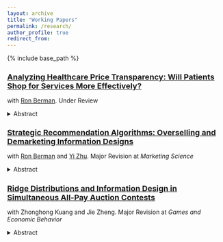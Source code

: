 ```yaml
---
layout: archive
title: "Working Papers"
permalink: /research/
author_profile: true
redirect_from:
---
```


{% include base_path %}

<h2 style="font-size: 18px;">
  <a href="https://papers.ssrn.com/sol3/papers.cfm?abstract_id=4620347">
    Analyzing Healthcare Price Transparency: Will Patients Shop for Services More Effectively?
  </a>
</h2>

with [Ron Berman](https://ron-berman.com). Under Review

<details>
  <summary>Abstract</summary>
  <p style="font-size: smaller; margin-left: 40px;">
    <i>
      Recently, the US mandated healthcare price transparency to facilitate easier comparison of healthcare prices. However, the potential effectiveness of this policy is an open question. We use a large-scale health insurance claims dataset to estimate the potential maximum savings from price transparency. We focus on short-term, demand-side estimates, where patients can shop around and switch to cheaper providers. We analyze the set "shoppable" services whose price information must be reported online. Initially, our data points to a large potential for savings due to a large degree of price dispersion. However, when viewed from the consumer shopping perspective, even the most optimistic estimates of potential savings become limited. The reasons are that the location and insurance network of the patient, the structure of healthcare insurance payments, and the information made available by the transparency rule lower patients’ incentive to save. We find that the best-case scenario for patients’ out-of-pocket savings from price - shopping is 3% of the total cost on average. Our analysis suggests that the existing estimates in the literature might be overestimated, as they overlook the consumer shopping perspective. Hence, patients’ potential savings and the demand-side impact of the transparency rule might not be as impactful as initially hoped for.
    </i>
  </p>
</details>

<!-- Extra line break for spacing -->


<h2 style="font-size: 18px;">
  <a href="https://papers.ssrn.com/sol3/papers.cfm?abstract_id=4301489">
    Strategic Recommendation Algorithms: Overselling and Demarketing Information Designs
  </a>
</h2>

with [Ron Berman](https://ron-berman.com) and [Yi Zhu](https://carlsonschool.umn.edu/faculty/yi-zhu). Major Revision at <i>Marketing Science</i>

<details>
  <summary>Abstract</summary>
  <p style="font-size: smaller; margin-left: 40px;">
    <i>
      We analyze recommendation algorithms that firms can engineer to strategically provide information to consumers about products with uncertain matches. Monopolists who cannot alter prices can design recommendation algorithms to oversell the product instead of algorithmically recommending perfectly matching products. However, when prices are endogenous or when competition is rampant, firms opt to lower their persuasive claims and instead choose to fully reveal the product’s match (i.e., maximize recall and precision). As competition strengthens, the algorithms will shift to demarket their products in order to soften competition. When a platform designs a recommendation algorithm for products sold by third party sellers we find that overselling is not an equilibrium strategy of the platform, but demarketing might be. Overselling entails designing an algorithm that recommends badly fitting products to consumers, which would lower the consumers’ ex-ante willingness to pay, and thus increase competition among the sellers and lower the platform’s profit. Demarketing, in contrast, softens the competition among sellers from the information perspective, which can be lucrative for the platform.
    </i>
  </p>
</details>

<!-- Extra line break for spacing -->



<h2 style="font-size: 18px;">
  <a href="https://papers.ssrn.com/sol3/papers.cfm?abstract_id=4509403">
    Ridge Distributions and Information Design in Simultaneous All-Pay Auction Contests
  </a>
</h2>

with Zhonghong Kuang and Jie Zheng. Major Revision at <i>Games and Economic Behavior</i>

<details>
  <summary>Abstract</summary>
  <p style="font-size: smaller; margin-left: 40px;">
    <i>
      Two contestants informed of their own type compete in a contest, and the organizer ex-ante designs a public anonymous disclosure policy to maximize contestants’ total effort. While a mildly-correlated posterior leads to an efficient equilibrium with maximized surplus, a sufficiently-positively-correlated posterior achieves exploitation with zero contestant equilibrium payoff. We define and fully characterize ridge distributions, under which the equilibrium is both efficient and exploitative. Whenever a partial disclosure policy is optimal, it generates at least one posterior from ridge distributions. With a prior of sufficiently positive correlation, the optimal policy is both efficient and exploitative; otherwise, it is neither efficient nor exploitative.
    </i>
  </p>
</details>
